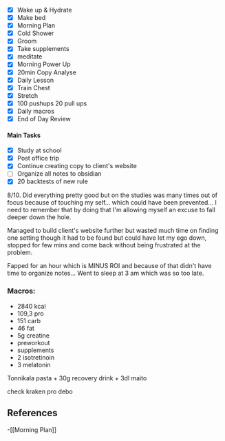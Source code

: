 
- [x] Wake up & Hydrate
- [x] Make bed
- [x] Morning Plan
- [x] Cold Shower
- [x] Groom
- [x] Take supplements
- [x] meditate
- [x] Morning Power Up
- [x] 20min Copy Analyse
- [x] Daily Lesson
- [x] Train Chest
- [x] Stretch
- [x] 100 pushups 20 pull ups 
- [x] Daily macros
- [x] End of Day Review
#### Main Tasks

- [x] Study at school
- [x] Post office trip
- [x] Continue creating copy to client's website
- [ ] Organize all notes to obsidian
- [x] 20 backtests of new rule

8/10. Did everything pretty good but on the studies was many times out of focus because of touching my self... which could have been prevented... I need to remember that by doing that I'm allowing myself an excuse to fall deeper down the hole. 

Managed to build client's website further but wasted much time on finding one setting though it had to be found but could have let my ego down, stopped for few mins and come back without being frustrated at the problem.

Fapped for an hour which is MINUS ROI and because of that didn't have time to organize notes...
Went to sleep at 3 am which was so too late.
### Macros: 
+ 2840 kcal 
+ 109,3 pro
+ 151 carb
+ 46 fat 
+  5g creatine
+ preworkout
+ supplements
+ 2 isotretinoin
+ 3 melatonin

Tonnikala pasta + 30g recovery drink + 3dl maito



check kraken pro debo
## References
<!-- Links to pages not referenced in the content -->
-[[Morning Plan]]
